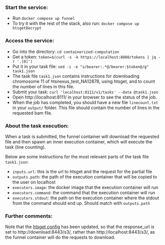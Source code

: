 ### Start the service:
- Run `docker compose up funnel`
- To try it with the rest of the stack, also run:
`docker compose up htsgetDecrypt`


### Access the service:
- Go into the directory: `cd containerized-computation`
- Get a token:
    `token=$(curl -s -k https://localhost:8080/tokens | jq -r '.[0]')`
- Put it in your task file:
      `sed -i -e "s/bearer:.*@/bearer:$token@/g" task1.json`
- The task file `task1.json` contains instructions for downloading chromosome 11 of htsnexus_test_NA12878,
  using htsget, and to count the number of lines in this file.
- Submit your task: `curl 'localhost:8111/v1/tasks' --data @task1.json`
- Open http://localhost:8111/ in your browser to see the status of the job.
- When the job has completed, you should have a new file `linecount.txt` in your `output/`
  folder. This file should contain the number of lines in the requested bam file.


### About the task execution:
When a task is submitted, the funnel container will download the requested
file and then spawn an inner execution container, which will execute the task (line
counting).

Below are some instructions for the most relevant parts of the task file `task1.json`:
-  `inputs.url`: this is the url to htsget and the request for the partial file
-  `outputs.path`: the path of the execution container that will be copied to the user on localhost
-  `executors.image`: the docker image that the execution container will run
-  `executors.command`: the command that the execution container will run
-  `executors.stdout`: the path on the execution container where the stdout from the command should end up. Should match with `outputs.path`


### Further comments:
Note that the [htsget config](https://github.com/NBISweden/ejprd/blob/feat/add_containerized_compute/config/gdi-starter-kit/config/decrypt-config.toml#L17) has been updated, so that the response_url is set to http://download:8443/s3/,
rather than http://localhost:8443/s3/, as the funnel container will do the requests to download.